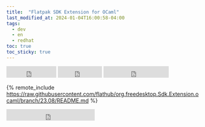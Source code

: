 ```yaml
---
title:  "Flatpak SDK Extension for OCaml"
last_modified_at: 2024-01-04T16:00:58-04:00
tags:
  - dev
  - en
  - redhat
toc: true
toc_sticky: true
---
```


<iframe src="https://ghbtns.com/github-btn.html?user=flathub&repo=org.freedesktop.Sdk.Extension.ocaml&type=watch&count=true&size=large&v=2" frameborder="0" scrolling="0" width="130" height="30" title="GitHub"></iframe>
<iframe src="https://ghbtns.com/github-btn.html?user=flathub&repo=org.freedesktop.Sdk.Extension.ocaml&type=star&count=true&size=large" frameborder="0" scrolling="0" width="115" height="30" title="GitHub"></iframe>
<iframe src="https://ghbtns.com/github-btn.html?user=flathub&repo=org.freedesktop.Sdk.Extension.ocaml&type=fork&count=true&size=large" frameborder="0" scrolling="0" width="170" height="30" title="GitHub"></iframe>

{% remote_include https://raw.githubusercontent.com/flathub/org.freedesktop.Sdk.Extension.ocaml/branch/23.08/README.md %}

<iframe src="https://ghbtns.com/github-btn.html?user=josecastillolema&type=follow&count=true&size=large" frameborder="0" scrolling="0" width="230" height="30" title="GitHub"></iframe>
